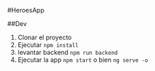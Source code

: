 #HeroesApp

##Dev

1. Clonar el proyecto
2. Ejecutar ```npm install```
3. levantar backend ```npm run backend```
4. Ejecutar la app ```npm start```	o bien ```ng serve -o```
